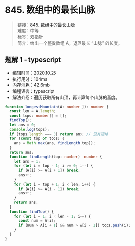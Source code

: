 # 845. 数组中的最长山脉

> 链接：[845. 数组中的最长山脉](https://leetcode-cn.com/problems/longest-mountain-in-array/)  
> 难度：中等  
> 标签：双指针  
> 简介：给出一个整数数组 A，返回最长 “山脉” 的长度。

## 题解 1 - typescript

- 编辑时间：2020.10.25
- 执行用时：104ms
- 内存消耗：42.6mb
- 编程语言：typescript
- 解法介绍：遍历获取所有山顶，再计算每个山脉的高度。

```typescript
function longestMountain(A: number[]): number {
  const len = A.length;
  const tops: number[] = [];
  findTop();
  let ans = 0;
  console.log(tops);
  if (tops.length === 0) return ans; // 没有顶峰
  for (const top of tops) {
    ans = Math.max(ans, findLength(top));
  }
  return ans;
  function findLength(top: number): number {
    let ans = 1;
    for (let i = top - 1; i >= 0; i--) {
      if (A[i] >= A[i + 1]) break;
      ans++;
    }
    for (let i = top + 1; i < len; i++) {
      if (A[i] >= A[i - 1]) break;
      ans++;
    }
    return ans;
  }
  function findTop() {
    for (let i = 1; i < len - 1; i++) {
      const num = A[i];
      if (num > A[i + 1] && num > A[i - 1]) tops.push(i);
    }
  }
}
```
